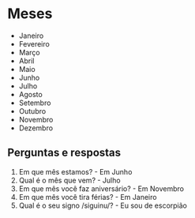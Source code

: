 # Meses

* Janeiro
* Fevereiro
* Março
* Abril
* Maio
* Junho
* Julho
* Agosto
* Setembro
* Outubro
* Novembro
* Dezembro

## Perguntas e respostas

1. Em que mês estamos? - Em Junho
1. Qual é o mês que vem? - Julho
1. Em que mês você faz aniversário? - Em Novembro
1. Em que mês você tira férias?  - Em Janeiro
1. Qual é o seu signo /siguinu/? - Eu sou de escorpião
